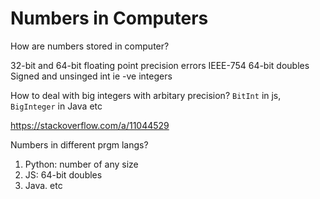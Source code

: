 # Numbers in Computers

How are numbers stored in computer?

32-bit and 64-bit
floating point precision errors
IEEE-754 64-bit doubles 
Signed and unsinged int ie -ve integers


How to deal with big integers with arbitary precision? 
`BitInt` in js, `BigInteger` in Java etc

https://stackoverflow.com/a/11044529

Numbers in different prgm langs? 
1. Python: number of any size
2. JS: 64-bit doubles
3. Java. etc
